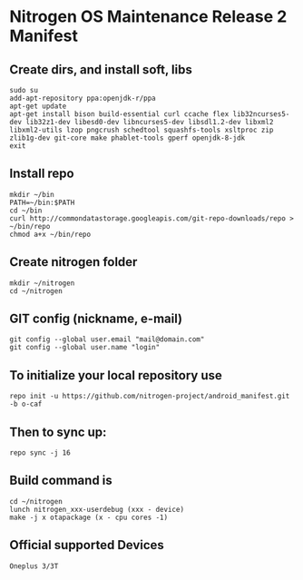 Nitrogen OS Maintenance Release 2 Manifest
====================

Create dirs, and install soft, libs
-----------------------------------

    sudo su
    add-apt-repository ppa:openjdk-r/ppa
    apt-get update
    apt-get install bison build-essential curl ccache flex lib32ncurses5-dev lib32z1-dev libesd0-dev libncurses5-dev libsdl1.2-dev libxml2 libxml2-utils lzop pngcrush schedtool squashfs-tools xsltproc zip zlib1g-dev git-core make phablet-tools gperf openjdk-8-jdk
    exit
    
    
Install repo
------------

    mkdir ~/bin
    PATH=~/bin:$PATH
    cd ~/bin
    curl http://commondatastorage.googleapis.com/git-repo-downloads/repo > ~/bin/repo
    chmod a+x ~/bin/repo
    

Create nitrogen folder
----------------------

    mkdir ~/nitrogen
    cd ~/nitrogen
    

GIT config (nickname, e-mail)
-----------------------------

    git config --global user.email "mail@domain.com"
    git config --global user.name "login"
    

To initialize your local repository use
---------------------------------------

    repo init -u https://github.com/nitrogen-project/android_manifest.git -b o-caf
    

Then to sync up:
----------------

    repo sync -j 16

Build command is
----------------

    cd ~/nitrogen
    lunch nitrogen_xxx-userdebug (xxx - device)
    make -j x otapackage (x - cpu cores -1)

Official supported Devices
-----------------

    Oneplus 3/3T